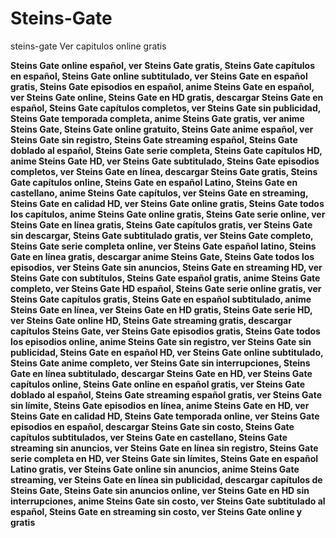 # Steins-Gate
 s t e i n s - g a t e 
Ver capitulos online gratis





**Steins Gate online español, ver Steins Gate gratis, Steins Gate capítulos en español, Steins Gate online subtitulado, ver Steins Gate en español gratis, Steins Gate episodios en español, anime Steins Gate en español, ver Steins Gate online, Steins Gate en HD gratis, descargar Steins Gate en español, Steins Gate capítulos completos, ver Steins Gate sin publicidad, Steins Gate temporada completa, anime Steins Gate gratis, ver anime Steins Gate, Steins Gate online gratuito, Steins Gate anime español, ver Steins Gate sin registro, Steins Gate streaming español, Steins Gate doblado al español, Steins Gate serie completa, Steins Gate capítulos HD, anime Steins Gate HD, ver Steins Gate subtitulado, Steins Gate episodios completos, ver Steins Gate en línea, descargar Steins Gate gratis, Steins Gate capítulos online, Steins Gate en español Latino, Steins Gate en castellano, anime Steins Gate capítulos, ver Steins Gate en streaming, Steins Gate en calidad HD, ver Steins Gate online gratis, Steins Gate todos los capítulos, anime Steins Gate online gratis, Steins Gate serie online, ver Steins Gate en línea gratis, Steins Gate capítulos gratis, ver Steins Gate sin descargar, Steins Gate subtitulado gratis, ver Steins Gate completo, Steins Gate serie completa online, ver Steins Gate español latino, Steins Gate en línea gratis, descargar anime Steins Gate, Steins Gate todos los episodios, ver Steins Gate sin anuncios, Steins Gate en streaming HD, ver Steins Gate con subtítulos, Steins Gate español gratis, anime Steins Gate completo, ver Steins Gate HD español, Steins Gate serie online gratis, ver Steins Gate capítulos gratis, Steins Gate en español subtitulado, anime Steins Gate en línea, ver Steins Gate en HD gratis, Steins Gate serie HD, ver Steins Gate online HD, Steins Gate streaming gratis, descargar capítulos Steins Gate, ver Steins Gate episodios gratis, Steins Gate todos los episodios online, anime Steins Gate sin registro, ver Steins Gate sin publicidad, Steins Gate en español HD, ver Steins Gate online subtitulado, Steins Gate anime completo, ver Steins Gate sin interrupciones, Steins Gate en línea subtitulado, descargar Steins Gate en HD, ver Steins Gate capítulos online, Steins Gate online en español gratis, ver Steins Gate doblado al español, Steins Gate streaming español gratis, ver Steins Gate sin límite, Steins Gate episodios en línea, anime Steins Gate en HD, ver Steins Gate en calidad HD, Steins Gate temporada online, ver Steins Gate episodios en español, descargar Steins Gate sin costo, Steins Gate capítulos subtitulados, ver Steins Gate en castellano, Steins Gate streaming sin anuncios, ver Steins Gate en línea sin registro, Steins Gate serie completa en HD, ver Steins Gate sin límites, Steins Gate en español Latino gratis, ver Steins Gate online sin anuncios, anime Steins Gate streaming, ver Steins Gate en línea sin publicidad, descargar capítulos de Steins Gate, Steins Gate sin anuncios online, ver Steins Gate en HD sin interrupciones, anime Steins Gate sin costo, ver Steins Gate subtitulado al español, Steins Gate en streaming sin costo, ver Steins Gate online y gratis**


 
 
